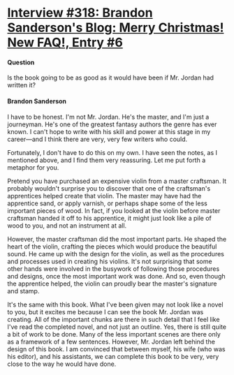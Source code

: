 # [Interview #318: Brandon Sanderson's Blog: Merry Christmas! New FAQ!, Entry #6](https://www.theoryland.com/intvmain.php?i=318#6)

#### Question

Is the book going to be as good as it would have been if Mr. Jordan had written it?

#### Brandon Sanderson

I have to be honest. I'm not Mr. Jordan. He's the master, and I'm just a journeyman. He's one of the greatest fantasy authors the genre has ever known. I can't hope to write with his skill and power at this stage in my career—and I think there are very, very few writers who could.

Fortunately, I don't have to do this on my own. I have seen the notes, as I mentioned above, and I find them very reassuring. Let me put forth a metaphor for you.

Pretend you have purchased an expensive violin from a master craftsman. It probably wouldn't surprise you to discover that one of the craftsman's apprentices helped create that violin. The master may have had the apprentice sand, or apply varnish, or perhaps shape some of the less important pieces of wood. In fact, if you looked at the violin before master craftsman handed it off to his apprentice, it might just look like a pile of wood to you, and not an instrument at all.

However, the master craftsman did the most important parts. He shaped the heart of the violin, crafting the pieces which would produce the beautiful sound. He came up with the design for the violin, as well as the procedures and processes used in creating his violins. It's not surprising that some other hands were involved in the busywork of following those procedures and designs, once the most important work was done. And so, even though the apprentice helped, the violin can proudly bear the master's signature and stamp.

It's the same with this book. What I've been given may not look like a novel to you, but it excites me because I can see the book Mr. Jordan was creating. All of the important chunks are there in such detail that I feel like I've read the completed novel, and not just an outline. Yes, there is still quite a bit of work to be done. Many of the less important scenes are there only as a framework of a few sentences. However, Mr. Jordan left behind the design of this book. I am convinced that between myself, his wife (who was his editor), and his assistants, we can complete this book to be very, very close to the way he would have done.

